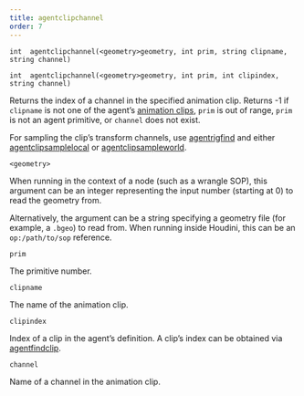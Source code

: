 ```yaml
---
title: agentclipchannel
order: 7
---
```

`int  agentclipchannel(<geometry>geometry, int prim, string clipname, string channel)`

`int  agentclipchannel(<geometry>geometry, int prim, int clipindex, string channel)`

Returns the index of a channel in the specified animation clip.
Returns -1 if `clipname` is not one of the agent’s [animation clips](/en/houdini-vex/crowds/agentclipcatalog "Returns all of the animation clips that have been loaded for an agent primitive."), `prim` is out of range, `prim` is not an agent primitive, or `channel` does not exist.

For sampling the clip’s transform channels, use [agentrigfind](/en/houdini-vex/crowds/agentrigfind "Finds the index of a transform in an agent primitive’s rig.") and either [agentclipsamplelocal](/en/houdini-vex/crowds/agentclipsamplelocal "Samples an agent’s animation clip at a specific time.") or [agentclipsampleworld](/en/houdini-vex/crowds/agentclipsampleworld "Samples an agent’s animation clip at a specific time.").

`<geometry>`

When running in the context of a node (such as a wrangle SOP), this argument can be an integer representing the input number (starting at 0) to read the geometry from.

Alternatively, the argument can be a string specifying a geometry file (for example, a `.bgeo`) to read from. When running inside Houdini, this can be an `op:/path/to/sop` reference.

`prim`

The primitive number.

`clipname`

The name of the animation clip.

`clipindex`

Index of a clip in the agent’s definition.
A clip’s index can be obtained via [agentfindclip](/en/houdini-vex/crowds/agentfindclip "Finds the index of a clip in an agent’s definition.").

`channel`

Name of a channel in the animation clip.

